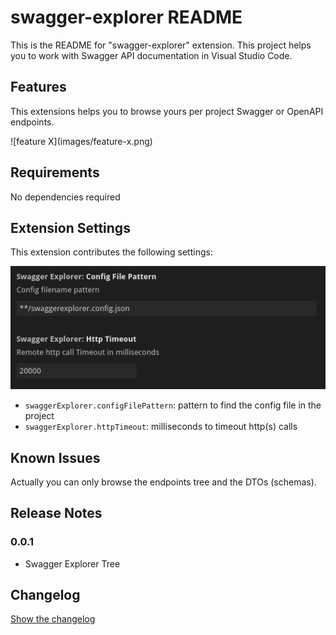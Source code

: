 # swagger-explorer README

This is the README for "swagger-explorer" extension.
This project helps you to work with Swagger API documentation in Visual Studio Code.

## Features

This extensions helps you to browse yours per project Swagger or OpenAPI endpoints.

\!\[feature X\]\(images/feature-x.png\)

## Requirements

No dependencies required

## Extension Settings

This extension contributes the following settings:

![Settings UI screenshot](doc/settings.png)

- `swaggerExplorer.configFilePattern`: pattern to find the config file in the project
- `swaggerExplorer.httpTimeout`: milliseconds to timeout http(s) calls

## Known Issues

Actually you can only browse the endpoints tree and the DTOs (schemas).

## Release Notes

### 0.0.1

- Swagger Explorer Tree

## Changelog

[Show the changelog](./CHANGELOG.md)
